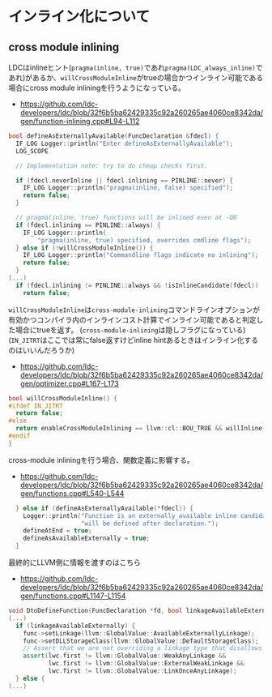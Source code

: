 # インライン化について

## cross module inlining

LDCはinlineヒント(`pragma(inline, true)`であれ`pragma(LDC_always_inline)`であれ)があるか、`willCrossModuleInline`がtrueの場合かつインライン可能である場合にcross module inliningを行うようになっている。

- https://github.com/ldc-developers/ldc/blob/32f6b5ba62429335c92a260265ae4060ce8342da/gen/function-inlining.cpp#L94-L112

```cpp
bool defineAsExternallyAvailable(FuncDeclaration &fdecl) {
  IF_LOG Logger::println("Enter defineAsExternallyAvailable");
  LOG_SCOPE

  // Implementation note: try to do cheap checks first.

  if (fdecl.neverInline || fdecl.inlining == PINLINE::never) {
    IF_LOG Logger::println("pragma(inline, false) specified");
    return false;
  }

  // pragma(inline, true) functions will be inlined even at -O0
  if (fdecl.inlining == PINLINE::always) {
    IF_LOG Logger::println(
        "pragma(inline, true) specified, overrides cmdline flags");
  } else if (!willCrossModuleInline()) {
    IF_LOG Logger::println("Commandline flags indicate no inlining");
    return false;
  }
(...)
  if (fdecl.inlining != PINLINE::always && !isInlineCandidate(fdecl))
    return false;
```

`willCrossModuleInline`は`cross-module-inlining`コマンドラインオプションが有効かつコンパイラ内のインラインコスト計算でインライン可能であると判定した場合にtrueを返す。
(`cross-module-inlining`は隠しフラグになっている)(`IN_JITRT`はここでは常にfalse返すけどinline hintあるときはインライン化するのはいいんだろうか)

- https://github.com/ldc-developers/ldc/blob/32f6b5ba62429335c92a260265ae4060ce8342da/gen/optimizer.cpp#L167-L173

```cpp
bool willCrossModuleInline() {
#ifdef IN_JITRT
  return false;
#else
  return enableCrossModuleInlining == llvm::cl::BOU_TRUE && willInline();
#endif
}
```

cross-module inliningを行う場合、関数定義に影響する。

- https://github.com/ldc-developers/ldc/blob/32f6b5ba62429335c92a260265ae4060ce8342da/gen/functions.cpp#L540-L544

```cpp
  } else if (defineAsExternallyAvailable(*fdecl)) {
    Logger::println("Function is an externally_available inline candidate, "
                    "will be defined after declaration.");
    defineAtEnd = true;
    defineAsAvailableExternally = true;
  }
```

最終的にLLVM側に情報を渡すのはこちら

- https://github.com/ldc-developers/ldc/blob/32f6b5ba62429335c92a260265ae4060ce8342da/gen/functions.cpp#L1147-L1154

```cpp
void DtoDefineFunction(FuncDeclaration *fd, bool linkageAvailableExternally) {
(...)
  if (linkageAvailableExternally) {
    func->setLinkage(llvm::GlobalValue::AvailableExternallyLinkage);
    func->setDLLStorageClass(llvm::GlobalValue::DefaultStorageClass);
    // Assert that we are not overriding a linkage type that disallows inlining
    assert(lwc.first != llvm::GlobalValue::WeakAnyLinkage &&
           lwc.first != llvm::GlobalValue::ExternalWeakLinkage &&
           lwc.first != llvm::GlobalValue::LinkOnceAnyLinkage);
  } else {
(...)
```
